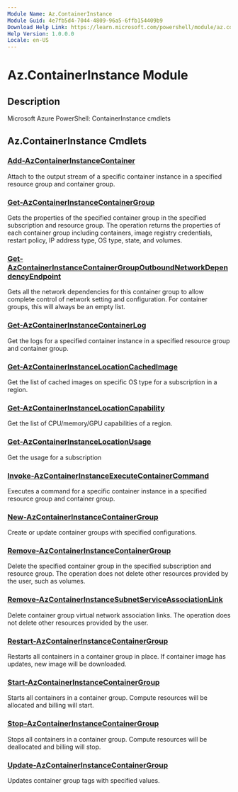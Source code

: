 ```yaml
---
Module Name: Az.ContainerInstance
Module Guid: 4e7fb5d4-7044-4809-96a5-6ffb154409b9
Download Help Link: https://learn.microsoft.com/powershell/module/az.containerinstance
Help Version: 1.0.0.0
Locale: en-US
---
```


# Az.ContainerInstance Module
## Description
Microsoft Azure PowerShell: ContainerInstance cmdlets

## Az.ContainerInstance Cmdlets
### [Add-AzContainerInstanceContainer](Add-AzContainerInstanceContainer.md)
Attach to the output stream of a specific container instance in a specified resource group and container group.

### [Get-AzContainerInstanceContainerGroup](Get-AzContainerInstanceContainerGroup.md)
Gets the properties of the specified container group in the specified subscription and resource group.
The operation returns the properties of each container group including containers, image registry credentials, restart policy, IP address type, OS type, state, and volumes.

### [Get-AzContainerInstanceContainerGroupOutboundNetworkDependencyEndpoint](Get-AzContainerInstanceContainerGroupOutboundNetworkDependencyEndpoint.md)
Gets all the network dependencies for this container group to allow complete control of network setting and configuration.
For container groups, this will always be an empty list.

### [Get-AzContainerInstanceContainerLog](Get-AzContainerInstanceContainerLog.md)
Get the logs for a specified container instance in a specified resource group and container group.

### [Get-AzContainerInstanceLocationCachedImage](Get-AzContainerInstanceLocationCachedImage.md)
Get the list of cached images on specific OS type for a subscription in a region.

### [Get-AzContainerInstanceLocationCapability](Get-AzContainerInstanceLocationCapability.md)
Get the list of CPU/memory/GPU capabilities of a region.

### [Get-AzContainerInstanceLocationUsage](Get-AzContainerInstanceLocationUsage.md)
Get the usage for a subscription

### [Invoke-AzContainerInstanceExecuteContainerCommand](Invoke-AzContainerInstanceExecuteContainerCommand.md)
Executes a command for a specific container instance in a specified resource group and container group.

### [New-AzContainerInstanceContainerGroup](New-AzContainerInstanceContainerGroup.md)
Create or update container groups with specified configurations.

### [Remove-AzContainerInstanceContainerGroup](Remove-AzContainerInstanceContainerGroup.md)
Delete the specified container group in the specified subscription and resource group.
The operation does not delete other resources provided by the user, such as volumes.

### [Remove-AzContainerInstanceSubnetServiceAssociationLink](Remove-AzContainerInstanceSubnetServiceAssociationLink.md)
Delete container group virtual network association links.
The operation does not delete other resources provided by the user.

### [Restart-AzContainerInstanceContainerGroup](Restart-AzContainerInstanceContainerGroup.md)
Restarts all containers in a container group in place.
If container image has updates, new image will be downloaded.

### [Start-AzContainerInstanceContainerGroup](Start-AzContainerInstanceContainerGroup.md)
Starts all containers in a container group.
Compute resources will be allocated and billing will start.

### [Stop-AzContainerInstanceContainerGroup](Stop-AzContainerInstanceContainerGroup.md)
Stops all containers in a container group.
Compute resources will be deallocated and billing will stop.

### [Update-AzContainerInstanceContainerGroup](Update-AzContainerInstanceContainerGroup.md)
Updates container group tags with specified values.


